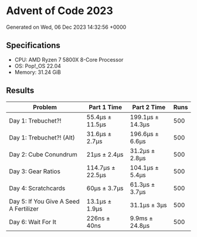 # Advent of Code 2023

Generated on Wed, 06 Dec 2023 14:32:56 +0000

## Specifications

- CPU: AMD Ryzen 7 5800X 8-Core Processor
- OS: Pop!_OS 22.04
- Memory: 31.24 GiB

## Results

| Problem | Part 1 Time | Part 2 Time | Runs |
| ------- | ----------- | ----------- | ---- |
| Day 1: Trebuchet?! | 55.4µs ± 11.5µs | 199.1µs ± 14.3µs | 500 |
| Day 1: Trebuchet?! (Alt) | 31.6µs ± 2.7µs | 196.6µs ± 6.6µs | 500 |
| Day 2: Cube Conundrum | 21µs ± 2.4µs | 31.2µs ± 2.8µs | 500 |
| Day 3: Gear Ratios | 114.7µs ± 22.5µs | 104.1µs ± 5.4µs | 500 |
| Day 4: Scratchcards | 60µs ± 3.7µs | 61.3µs ± 3.7µs | 500 |
| Day 5: If You Give A Seed A Fertilizer | 13.1µs ± 1.9µs | 31.1µs ± 3µs | 500 |
| Day 6: Wait For It | 226ns ± 40ns | 9.9ms ± 24.8µs | 500 |

